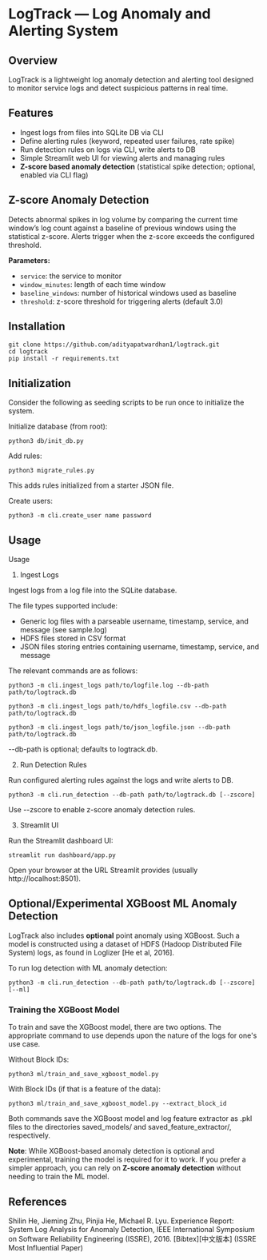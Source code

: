 # LogTrack — Log Anomaly and Alerting System

## Overview

LogTrack is a lightweight log anomaly detection and alerting tool designed to monitor service logs and detect suspicious patterns in real time.

## Features

- Ingest logs from files into SQLite DB via CLI  
- Define alerting rules (keyword, repeated user failures, rate spike)  
- Run detection rules on logs via CLI, write alerts to DB  
- Simple Streamlit web UI for viewing alerts and managing rules  
- **Z-score based anomaly detection** (statistical spike detection; optional, enabled via CLI flag)  

## Z-score Anomaly Detection

Detects abnormal spikes in log volume by comparing the current time window’s log count against a baseline of previous windows using the statistical z-score. Alerts trigger when the z-score exceeds the configured threshold.

**Parameters:**

- `service`: the service to monitor  
- `window_minutes`: length of each time window  
- `baseline_windows`: number of historical windows used as baseline  
- `threshold`: z-score threshold for triggering alerts (default 3.0)  


## Installation

```
git clone https://github.com/adityapatwardhan1/logtrack.git
cd logtrack
pip install -r requirements.txt
```

## Initialization
Consider the following as seeding scripts to be run once to initialize the system.

Initialize database (from root):
```
python3 db/init_db.py
```

Add rules:
```
python3 migrate_rules.py
```
This adds rules initialized from a starter JSON file.

Create users:
```
python3 -m cli.create_user name password
```

## Usage
Usage
1. Ingest Logs

Ingest logs from a log file into the SQLite database.

The file types supported include:

- Generic log files with a parseable username, timestamp, service, and message (see sample.log)
- HDFS files stored in CSV format 
- JSON files storing entries containing username, timestamp, service, and message 

The relevant commands are as follows:

```
python3 -m cli.ingest_logs path/to/logfile.log --db-path path/to/logtrack.db
```

```
python3 -m cli.ingest_logs path/to/hdfs_logfile.csv --db-path path/to/logtrack.db
```

```
python3 -m cli.ingest_logs path/to/json_logfile.json --db-path path/to/logtrack.db
```

--db-path is optional; defaults to logtrack.db.

2. Run Detection Rules

Run configured alerting rules against the logs and write alerts to DB.

```
python3 -m cli.run_detection --db-path path/to/logtrack.db [--zscore]
```

Use --zscore to enable z-score anomaly detection rules.

3. Streamlit UI

Run the Streamlit dashboard UI:

```
streamlit run dashboard/app.py
```

Open your browser at the URL Streamlit provides (usually http://localhost:8501).


## Optional/Experimental XGBoost ML Anomaly Detection

LogTrack also includes __optional__ point anomaly using XGBoost. Such a model is constructed using a dataset of HDFS (Hadoop Distributed File System) logs, as found in Loglizer [He et al, 2016].

To run log detection with ML anomaly detection:
```
python3 -m cli.run_detection --db-path path/to/logtrack.db [--zscore] [--ml]
```

### Training the XGBoost Model
To train and save the XGBoost model, there are two options. The appropriate command to use depends upon the nature of the logs for
one's use case.

Without Block IDs:
```
python3 ml/train_and_save_xgboost_model.py
```

With Block IDs (if that is a feature of the data):
```
python3 ml/train_and_save_xgboost_model.py --extract_block_id
```
Both commands save the XGBoost model and log feature extractor as .pkl files to the directories saved_models/ and saved_feature_extractor/, respectively.


__Note__: While XGBoost-based anomaly detection is optional and experimental, training the model is required for it to work. If you prefer a simpler approach, you can rely on **Z-score anomaly detection** without needing to train the ML model.

## References
Shilin He, Jieming Zhu, Pinjia He, Michael R. Lyu. Experience Report: System Log Analysis for Anomaly Detection, IEEE International Symposium on Software Reliability Engineering (ISSRE), 2016. [Bibtex][中文版本] (ISSRE Most Influential Paper)